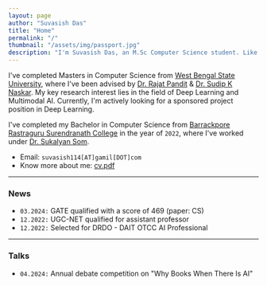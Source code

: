 ```yaml
---
layout: page
author: "Suvasish Das"
title: "Home"
permalink: "/"
thumbnail: "/assets/img/passport.jpg"
description: "I'm Suvasish Das, an M.Sc Computer Science student. Like to design & build products that positively impact the lives of users."
---
```


I've completed Masters in Computer Science from [West Bengal State University](https://wbsu.ac.in/web/), where I've been advised by [Dr. Rajat Pandit](https://wbsu.ac.in/web/faculty/dr-rajat-pandit/) & [Dr. Sudip K Naskar](https://sites.google.com/site/sudipnaskar/). My key research interest lies in the field of Deep Learning and Multimodal AI. Currently, I'm actively looking for a sponsored project position in Deep Learning.

I've completed my Bachelor in Computer Science from [Barrackpore Rastraguru Surendranath College](https://www.brsnc.in/) in the year of `2022`, where I've worked under [Dr. Sukalyan Som](https://scholar.google.co.in/citations?user=vhkRGncAAAAJ&hl=en).

- Email: `suvasish114[AT]gamil[DOT]com`
- Know more about me: [cv.pdf](https://docs.google.com/document/d/1eGJ7zjzwFpV0yTHf_5P6gGzmO95D025k7QPa-OSZdBs/edit?usp=sharing)

----

### News

- `03.2024:` GATE qualified with a score of 469 (paper: CS)
- `12.2022:` UGC-NET qualified for assistant professor
- `12.2022:` Selected for DRDO - DAIT OTCC AI Professional

----

### Talks

- `04.2024:` Annual debate competition on "Why Books When There Is AI"
